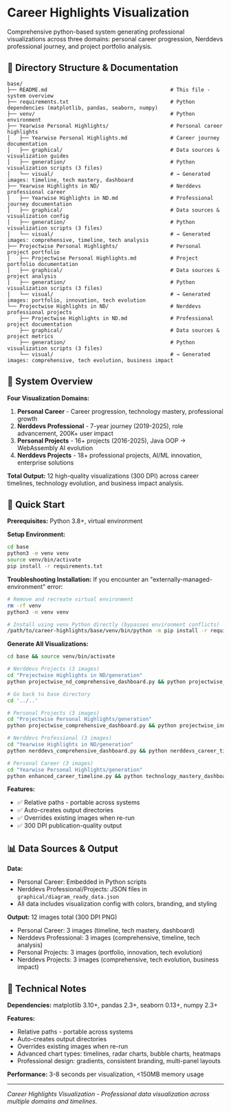 # Career Highlights Visualization

Comprehensive python-based system generating professional visualizations across three domains: personal career progression, Nerddevs professional journey, and project portfolio analysis.

## 📁 Directory Structure & Documentation

```
base/
├── README.md                                        # This file - system overview
├── requirements.txt                                 # Python dependencies (matplotlib, pandas, seaborn, numpy)
├── venv/                                            # Python environment
├── Yearwise Personal Highlights/                    # Personal career highlights
│   ├── Yearwise Personal Highlights.md              # Career journey documentation
│   ├── graphical/                                   # Data sources & visualization guides
│   ├── generation/                                  # Python visualization scripts (3 files)
│   └── visual/                                      # → Generated images: timeline, tech mastery, dashboard
├── Yearwise Highlights in ND/                       # Nerddevs professional career
│   ├── Yearwise Highlights in ND.md                 # Professional journey documentation
│   ├── graphical/                                   # Data sources & visualization config
│   ├── generation/                                  # Python visualization scripts (3 files)
│   └── visual/                                      # → Generated images: comprehensive, timeline, tech analysis
├── Projectwise Personal Highlights/                 # Personal project portfolio
│   ├── Projectwise Personal Highlights.md           # Project portfolio documentation
│   ├── graphical/                                   # Data sources & project analysis
│   ├── generation/                                  # Python visualization scripts (3 files)
│   └── visual/                                      # → Generated images: portfolio, innovation, tech evolution
└── Projectwise Highlights in ND/                    # Nerddevs professional projects
    ├── Projectwise Highlights in ND.md              # Professional project documentation
    ├── graphical/                                   # Data sources & project metrics
    ├── generation/                                  # Python visualization scripts (3 files)
    └── visual/                                      # → Generated images: comprehensive, tech evolution, business impact
```

## 🎯 System Overview

**Four Visualization Domains:**
1. **Personal Career** - Career progression, technology mastery, professional growth
2. **Nerddevs Professional** - 7-year journey (2019-2025), role advancement, 200K+ user impact
3. **Personal Projects** - 16+ projects (2016-2025), Java OOP → WebAssembly AI evolution
4. **Nerddevs Projects** - 18+ professional projects, AI/ML innovation, enterprise solutions

**Total Output:** 12 high-quality visualizations (300 DPI) across career timelines, technology evolution, and business impact analysis.

## 🚀 Quick Start

**Prerequisites:** Python 3.8+, virtual environment

**Setup Environment:**
```bash
cd base
python3 -m venv venv
source venv/bin/activate
pip install -r requirements.txt
```

**Troubleshooting Installation:**
If you encounter an "externally-managed-environment" error:
```bash
# Remove and recreate virtual environment
rm -rf venv
python3 -m venv venv

# Install using venv Python directly (bypasses environment conflicts)
/path/to/career-highlights/base/venv/bin/python -m pip install -r requirements.txt
```

**Generate All Visualizations:**
```bash
cd base && source venv/bin/activate

# Nerddevs Projects (3 images)
cd "Projectwise Highlights in ND/generation"
python projectwise_nd_comprehensive_dashboard.py && python projectwise_nd_technology_evolution.py && python projectwise_nd_business_impact.py

# Go back to base directory
cd '../..'

# Personal Projects (3 images)
cd "Projectwise Personal Highlights/generation"
python projectwise_comprehensive_dashboard.py && python projectwise_innovation_timeline.py && python projectwise_technology_analysis.py

# Nerddevs Professional (3 images)
cd "Yearwise Highlights in ND/generation"
python nerddevs_comprehensive_dashboard.py && python nerddevs_career_timeline.py && python nerddevs_technology_mastery.py

# Personal Career (3 images)
cd "Yearwise Personal Highlights/generation"
python enhanced_career_timeline.py && python technology_mastery_dashboard.py && python comprehensive_career_dashboard.py
```

**Features:**
- ✅ Relative paths - portable across systems
- ✅ Auto-creates output directories
- ✅ Overrides existing images when re-run
- ✅ 300 DPI publication-quality output

## 📊 Data Sources & Output

**Data:**
- Personal Career: Embedded in Python scripts
- Nerddevs Professional/Projects: JSON files in `graphical/diagram_ready_data.json`
- All data includes visualization config with colors, branding, and styling

**Output:** 12 images total (300 DPI PNG)
- Personal Career: 3 images (timeline, tech mastery, dashboard)
- Nerddevs Professional: 3 images (comprehensive, timeline, tech analysis)
- Personal Projects: 3 images (portfolio, innovation, tech evolution)
- Nerddevs Projects: 3 images (comprehensive, tech evolution, business impact)

## 📝 Technical Notes

**Dependencies:** matplotlib 3.10+, pandas 2.3+, seaborn 0.13+, numpy 2.3+

**Features:**
- Relative paths - portable across systems
- Auto-creates output directories
- Overrides existing images when re-run
- Advanced chart types: timelines, radar charts, bubble charts, heatmaps
- Professional design: gradients, consistent branding, multi-panel layouts

**Performance:** 3-8 seconds per visualization, <150MB memory usage

---

*Career Highlights Visualization - Professional data visualization across multiple domains and timelines.*